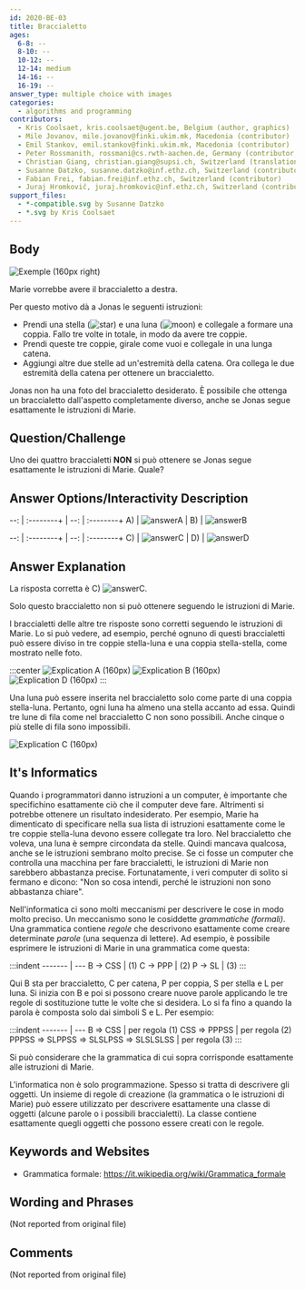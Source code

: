 ```yaml
---
id: 2020-BE-03
title: Braccialetto 
ages:
  6-8: --
  8-10: --
  10-12: --
  12-14: medium
  14-16: --
  16-19: --
answer_type: multiple choice with images
categories:
  - algorithms and programming
contributors:
  - Kris Coolsaet, kris.coolsaet@ugent.be, Belgium (author, graphics)
  - Mile Jovanov, mile.jovanov@finki.ukim.mk, Macedonia (contributor)
  - Emil Stankov, emil.stankov@finki.ukim.mk, Macedonia (contributor)
  - Peter Rossmanith, rossmani@cs.rwth-aachen.de, Germany (contributor, translation from English into German)
  - Christian Giang, christian.giang@supsi.ch, Switzerland (translation from German into Italian)
  - Susanne Datzko, susanne.datzko@inf.ethz.ch, Switzerland (contributor, graphics)
  - Fabian Frei, fabian.frei@inf.ethz.ch, Switzerland (contributor)
  - Juraj Hromkovič, juraj.hromkovic@inf.ethz.ch, Switzerland (contributor)
support_files:
  - *-compatible.svg by Susanne Datzko
  - *.svg by Kris Coolsaet
---
```



## Body

![](graphics/2020-BE-03_taskbody1-compatible.svg "Exemple (160px right)")

Marie vorrebbe avere il braccialetto a destra. 

Per questo motivo dà a Jonas le seguenti istruzioni:
 - Prendi una stella (![star]) e una luna (![moon]) e collegale a formare una coppia. Fallo tre volte in totale, in modo da avere tre coppie.
 - Prendi queste tre coppie, girale come vuoi e collegale in una lunga catena. 
 - Aggiungi altre due stelle ad un'estremità della catena. Ora collega le due estremità della catena per ottenere un braccialetto.

Jonas non ha una foto del braccialetto desiderato. È possibile che ottenga un braccialetto dall'aspetto completamente diverso, anche se Jonas segue esattamente le istruzioni di Marie.

[star]: graphics/2020-BE-03_taskbody_star-compatible.svg "étoile (18px)"
[moon]: graphics/2020-BE-03_taskbody_moon-compatible.svg "lune   (18px)"


## Question/Challenge

Uno dei quattro braccialetti **NON** si può ottenere se Jonas segue esattamente le istruzioni di Marie. Quale?


## Answer Options/Interactivity Description

--: | :--------+ | --: | :--------+ 
 A) | ![answerA] |  B) | ![answerB] 


--: | :--------+ | --: | :--------+ 
 C) | ![answerC] |  D) | ![answerD] 

[answerA]: graphics/2020-BE-03_answerA-squarecentered-compatible.svg "Réponse A (160px)"
[answerB]: graphics/2020-BE-03_answerB-squarecentered-compatible.svg "Réponse B (160px)"
[answerC]: graphics/2020-BE-03_answerC-squarecentered-compatible.svg "Réponse C (160px)"
[answerD]: graphics/2020-BE-03_answerD-squarecentered-compatible.svg "Réponse D (160px)"


## Answer Explanation

La risposta corretta è C) ![answerC].

Solo questo braccialetto non si può ottenere seguendo le istruzioni di Marie. 

I braccialetti delle altre tre risposte sono corretti seguendo le istruzioni di Marie. Lo si può vedere, ad esempio, perché ognuno di questi braccialetti può essere diviso in tre coppie stella-luna e una coppia stella-stella, come mostrato nelle foto.

:::center
![](graphics/2020-BE-03_explanationA-compatible.svg "Explication A (160px)")
![](graphics/2020-BE-03_explanationB-compatible.svg "Explication B (160px)")
![](graphics/2020-BE-03_explanationD-compatible.svg "Explication D (160px)")
:::

Una luna può essere inserita nel braccialetto solo come parte di una coppia stella-luna. Pertanto, ogni luna ha almeno una stella accanto ad essa. Quindi tre lune di fila come nel braccialetto C non sono possibili. Anche cinque o più stelle di fila sono impossibili. 

![](graphics/2020-BE-03_explanationC-compatible.svg "Explication C (160px)")


## It's Informatics

Quando i programmatori danno istruzioni a un computer, è importante che specifichino esattamente ciò che il computer deve fare. Altrimenti si potrebbe ottenere un risultato indesiderato. Per esempio, Marie ha dimenticato di specificare nella sua lista di istruzioni esattamente come le tre coppie stella-luna devono essere collegate tra loro. Nel braccialetto che voleva, una luna è sempre circondata da stelle. Quindi mancava qualcosa, anche se le istruzioni sembrano molto precise. Se ci fosse un computer che controlla una macchina per fare braccialetti, le istruzioni di Marie non sarebbero abbastanza precise. Fortunatamente, i veri computer di solito si fermano e dicono: "Non so cosa intendi, perché le istruzioni non sono abbastanza chiare".

Nell'informatica ci sono molti meccanismi per descrivere le cose in modo molto preciso. Un meccanismo sono le cosiddette _grammatiche (formali)_. Una grammatica contiene _regole_ che descrivono esattamente come creare determinate _parole_ (una sequenza di lettere). Ad esempio, è possibile esprimere le istruzioni di Marie in una grammatica come questa:

:::indent
------- | ---
B → CSS	| (1)
C → PPP	| (2)
P → SL	| (3)
:::

Qui B sta per braccialetto, C per catena, P per coppia, S per stella e L per luna. Si inizia con B e poi si possono creare nuove parole applicando le tre regole di sostituzione tutte le volte che si desidera. Lo si fa fino a quando la parola è composta solo dai simboli S e L. Per esempio:

:::indent
------- | ---
B ⇒ CSS                             | per regola (1) 
CSS ⇒ PPPSS                         | per regola (2) 
PPPSS ⇒ SLPPSS ⇒ SLSLPSS ⇒ SLSLSLSS | per regola (3) 
:::

Si può considerare che la grammatica di cui sopra corrisponde esattamente alle istruzioni di Marie.

L'informatica non è solo programmazione. Spesso si tratta di descrivere gli oggetti. Un insieme di regole di creazione (la grammatica o le istruzioni di Marie) può essere utilizzato per descrivere esattamente una classe di oggetti (alcune parole o i possibili braccialetti). La classe contiene esattamente quegli oggetti che possono essere creati con le regole. 


## Keywords and Websites

 - Grammatica formale: https://it.wikipedia.org/wiki/Grammatica_formale 


## Wording and Phrases

(Not reported from original file)


## Comments

(Not reported from original file)
